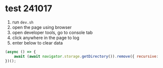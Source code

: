 # test 241017

1. run `dev.sh`
2. open the page using browser
3. open developer tools, go to console tab
4. click anywhere in the page to log
5. enter below to clear data

```js
(async () => {
    await (await navigator.storage.getDirectory()).remove({ recursive: true });
})();
```

